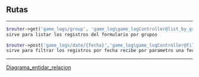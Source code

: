 ## Rutas
---
```php 
$router->get('game_logs/group', 'game_log\game_logController@list_by_group');
sirve para listar los registros del formulario por grupos
```

```php 
$router->post('game_logs/date/{fecha}','game_log\game_logController@filter_by_date');
sirve para filtrar los registros por fecha recibe por parametro una fecha
```
---
[Diagrama_entidar_relacion](https://drive.google.com/file/d/1cG50K5Qtf6Ia6ySeBnxMLg6kx5eDKhcE/view?usp=sharing)